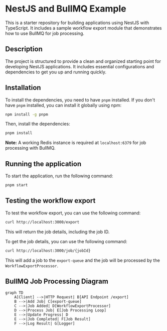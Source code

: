 # NestJS and BullMQ Example

This is a starter repository for building applications using NestJS with TypeScript. It includes a sample workflow export module that demonstrates how to use BullMQ for job processing.

## Description

The project is structured to provide a clean and organized starting point for developing NestJS applications. It includes essential configurations and dependencies to get you up and running quickly.

## Installation

To install the dependencies, you need to have `pnpm` installed. If you don't have `pnpm` installed, you can install it globally using npm:
```bash
npm install -g pnpm
```

Then, install the dependencies:
```bash
pnpm install
```

**Note:** A working Redis instance is required at `localhost:6379` for job processing with BullMQ.

## Running the application

To start the application, run the following command:
```bash
pnpm start
```

## Testing the workflow export

To test the workflow export, you can use the following command:
```bash
curl http://localhost:3000/export
```
This will return the job details, including the job ID.

To get the job details, you can use the following command:
```bash
curl http://localhost:3000/job/{jobId}
```

This will add a job to the `export-queue` and the job will be processed by the `WorkflowExportProcessor`.

## BullMQ Job Processing Diagram

```mermaid
graph TD
    A[Client] -->|HTTP Request| B[API Endpoint /export]
    B -->|Add Job| C[export-queue]
    C -->|Job Added| D[WorkflowExportProcessor]
    D -->|Process Job| E[Job Processing Loop]
    E -->|Update Progress| D
    E -->|Job Completed| F[Job Result]
    F -->|Log Result| G[Logger]
```

